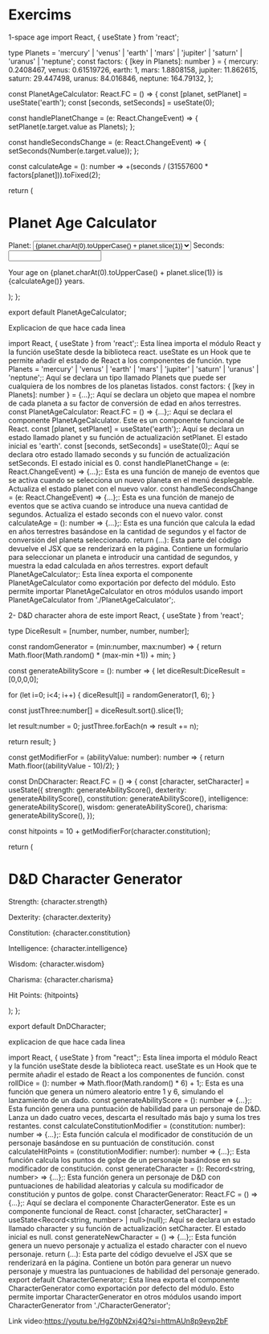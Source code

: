 # Exercims
 
 1-space age 
import React, { useState } from 'react';

type Planets = 'mercury' | 'venus' | 'earth' | 'mars' | 'jupiter' | 'saturn' | 'uranus' | 'neptune';
const factors: { [key in Planets]: number } = {
    mercury: 0.2408467,
    venus: 0.61519726,
    earth: 1,
    mars: 1.8808158,
    jupiter: 11.862615,
    saturn: 29.447498,
    uranus: 84.016846,
    neptune: 164.79132,
};

const PlanetAgeCalculator: React.FC = () => {
  const [planet, setPlanet] = useState<Planets>('earth');
  const [seconds, setSeconds] = useState<number>(0);

  const handlePlanetChange = (e: React.ChangeEvent<HTMLSelectElement>) => {
    setPlanet(e.target.value as Planets);
  };

  const handleSecondsChange = (e: React.ChangeEvent<HTMLInputElement>) => {
    setSeconds(Number(e.target.value));
  };

  const calculateAge = (): number => +(seconds / (31557600 * factors[planet])).toFixed(2);

  return (
    <div>
      <h1>Planet Age Calculator</h1>
      <label>
        Planet:
        <select value={planet} onChange={handlePlanetChange}>
          {Object.keys(factors).map((planet) => (
            <option key={planet} value={planet}>{planet.charAt(0).toUpperCase() + planet.slice(1)}</option>
          ))}
        </select>
      </label>
      <label>
        Seconds:
        <input type="number" value={seconds} onChange={handleSecondsChange} />
      </label>
      <p>Your age on {planet.charAt(0).toUpperCase() + planet.slice(1)} is {calculateAge()} years.</p>
    </div>
  );
};

export default PlanetAgeCalculator;


Explicacion de que hace cada linea 

import React, { useState } from 'react';: Esta línea importa el módulo React y la función useState desde la biblioteca react. useState es un Hook que te permite añadir el estado de React a los componentes de función.
type Planets = 'mercury' | 'venus' | 'earth' | 'mars' | 'jupiter' | 'saturn' | 'uranus' | 'neptune';: Aquí se declara un tipo llamado Planets que puede ser cualquiera de los nombres de los planetas listados.
const factors: { [key in Planets]: number } = {...};: Aquí se declara un objeto que mapea el nombre de cada planeta a su factor de conversión de edad en años terrestres.
const PlanetAgeCalculator: React.FC = () => {...};: Aquí se declara el componente PlanetAgeCalculator. Este es un componente funcional de React.
const [planet, setPlanet] = useState<Planets>('earth');: Aquí se declara un estado llamado planet y su función de actualización setPlanet. El estado inicial es 'earth'.
const [seconds, setSeconds] = useState<number>(0);: Aquí se declara otro estado llamado seconds y su función de actualización setSeconds. El estado inicial es 0.
const handlePlanetChange = (e: React.ChangeEvent<HTMLSelectElement>) => {...};: Esta es una función de manejo de eventos que se activa cuando se selecciona un nuevo planeta en el menú desplegable. Actualiza el estado planet con el nuevo valor.
const handleSecondsChange = (e: React.ChangeEvent<HTMLInputElement>) => {...};: Esta es una función de manejo de eventos que se activa cuando se introduce una nueva cantidad de segundos. Actualiza el estado seconds con el nuevo valor.
const calculateAge = (): number => {...};: Esta es una función que calcula la edad en años terrestres basándose en la cantidad de segundos y el factor de conversión del planeta seleccionado.
return (...): Esta parte del código devuelve el JSX que se renderizará en la página. Contiene un formulario para seleccionar un planeta e introducir una cantidad de segundos, y muestra la edad calculada en años terrestres.
export default PlanetAgeCalculator;: Esta línea exporta el componente PlanetAgeCalculator como exportación por defecto del módulo. Esto permite importar PlanetAgeCalculator en otros módulos usando import PlanetAgeCalculator from './PlanetAgeCalculator';.



 2- D&D character
ahora de este 
import React, { useState } from 'react';

type DiceResult = [number, number, number, number];

const randomGenerator = (min:number, max:number) => {
  return Math.floor(Math.random() * (max-min +1)) + min;
}

const generateAbilityScore = (): number => {
  let diceResult:DiceResult = [0,0,0,0];
  
  for (let i=0; i<4; i++) {
    diceResult[i] = randomGenerator(1, 6);
  }
  
  const justThree:number[] = diceResult.sort().slice(1);
  
  let result:number = 0;
  justThree.forEach(n => result += n);
  
  return result;
}

const getModifierFor = (abilityValue: number): number => {
  return Math.floor((abilityValue - 10)/2);
}

const DnDCharacter: React.FC = () => {
  const [character, setCharacter] = useState({
    strength: generateAbilityScore(),
    dexterity: generateAbilityScore(),
    constitution: generateAbilityScore(),
    intelligence: generateAbilityScore(),
    wisdom: generateAbilityScore(),
    charisma: generateAbilityScore(),
  });

  const hitpoints = 10 + getModifierFor(character.constitution);

  return (
    <div>
      <h1>D&D Character Generator</h1>
      <p>Strength: {character.strength}</p>
      <p>Dexterity: {character.dexterity}</p>
      <p>Constitution: {character.constitution}</p>
      <p>Intelligence: {character.intelligence}</p>
      <p>Wisdom: {character.wisdom}</p>
      <p>Charisma: {character.charisma}</p>
      <p>Hit Points: {hitpoints}</p>
    </div>
  );
};

export default DnDCharacter;

explicacion de que hace cada linea 

import React, { useState } from "react";: Esta línea importa el módulo React y la función useState desde la biblioteca react. useState es un Hook que te permite añadir el estado de React a los componentes de función.
const rollDice = (): number => Math.floor(Math.random() * 6) + 1;: Esta es una función que genera un número aleatorio entre 1 y 6, simulando el lanzamiento de un dado.
const generateAbilityScore = (): number => {...};: Esta función genera una puntuación de habilidad para un personaje de D&D. Lanza un dado cuatro veces, descarta el resultado más bajo y suma los tres restantes.
const calculateConstitutionModifier = (constitution: number): number => {...};: Esta función calcula el modificador de constitución de un personaje basándose en su puntuación de constitución.
const calculateHitPoints = (constitutionModifier: number): number => {...};: Esta función calcula los puntos de golpe de un personaje basándose en su modificador de constitución.
const generateCharacter = (): Record<string, number> => {...};: Esta función genera un personaje de D&D con puntuaciones de habilidad aleatorias y calcula su modificador de constitución y puntos de golpe.
const CharacterGenerator: React.FC = () => {...};: Aquí se declara el componente CharacterGenerator. Este es un componente funcional de React.
const [character, setCharacter] = useState<Record<string, number> | null>(null);: Aquí se declara un estado llamado character y su función de actualización setCharacter. El estado inicial es null.
const generateNewCharacter = () => {...};: Esta función genera un nuevo personaje y actualiza el estado character con el nuevo personaje.
return (...): Esta parte del código devuelve el JSX que se renderizará en la página. Contiene un botón para generar un nuevo personaje y muestra las puntuaciones de habilidad del personaje generado.
export default CharacterGenerator;: Esta línea exporta el componente CharacterGenerator como exportación por defecto del módulo. Esto permite importar CharacterGenerator en otros módulos usando import CharacterGenerator from './CharacterGenerator';

Link video:https://youtu.be/HgZ0bN2xj4Q?si=httmAUn8p9evp2bF